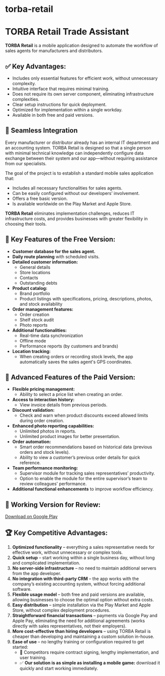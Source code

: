 # torba-retail

# TORBA Retail Trade Assistant

**TORBA Retail** is a mobile application designed to automate the workflow of sales agents for manufacturers and distributors.

## ✅ Key Advantages:
- Includes only essential features for efficient work, without unnecessary complexity.
- Intuitive interface that requires minimal training.
- Does not require its own server component, eliminating infrastructure complexities.
- Clear setup instructions for quick deployment.
- Optimized for implementation within a single workday.
- Available in both free and paid versions.

## 📌 Seamless Integration
Every manufacturer or distributor already has an internal IT department and an accounting system. TORBA Retail is designed so that a single person with minimal technical knowledge can independently configure data exchange between their system and our app—without requiring assistance from our specialists.

The goal of the project is to establish a standard mobile sales application that:
- Includes all necessary functionalities for sales agents.
- Can be easily configured without our developers’ involvement.
- Offers a free basic version.
- Is available worldwide on the Play Market and Apple Store.

**TORBA Retail** eliminates implementation challenges, reduces IT infrastructure costs, and provides businesses with greater flexibility in choosing their tools.

## 📌 Key Features of the Free Version:
- **Customer database for the sales agent.**
- **Daily route planning** with scheduled visits.
- **Detailed customer information:**
  - General details
  - Store locations
  - Contacts
  - Outstanding debts
- **Product catalog:**
  - Brand portfolio
  - Product listings with specifications, pricing, descriptions, photos, and stock availability
- **Order management features:**
  - Order creation
  - Shelf stock audit
  - Photo reports
- **Additional functionalities:**
  - Real-time data synchronization
  - Offline mode
  - Performance reports (by customers and brands)
- **Location tracking:**
  - When creating orders or recording stock levels, the app automatically saves the sales agent's GPS coordinates.

## 🚀 Advanced Features of the Paid Version:
- **Flexible pricing management:**
  - Ability to select a price list when creating an order.
- **Access to interaction history:**
  - View invoice details from previous periods.
- **Discount validation:**
  - Check and warn when product discounts exceed allowed limits during order creation.
- **Enhanced photo reporting capabilities:**
  - Unlimited photos in reports.
  - Unlimited product images for better presentation.
- **Order automation:**
  - Smart order recommendations based on historical data (previous orders and stock levels).
  - Ability to view a customer’s previous order details for quick reference.
- **Team performance monitoring:**
  - Supervisor module for tracking sales representatives’ productivity.
  - Option to enable the module for the entire supervisor’s team to review colleagues' performance.
- **Additional functional enhancements** to improve workflow efficiency.

## 🔗 Working Version for Review:
[Download on Google Play](https://play.google.com/store/apps/details?id=com.torba.TORBARetail)

## 🏆 Key Competitive Advantages:
1. **Optimized functionality** – everything a sales representative needs for effective work, without unnecessary or complex tools.
2. **Quick setup** – start working within a single business day, without long and complicated implementation.
3. **No server-side infrastructure** – no need to maintain additional servers from the app developer.
4. **No integration with third-party CRM** – the app works with the company’s existing accounting system, without forcing additional software.
5. **Flexible usage model** – both free and paid versions are available, allowing businesses to choose the optimal option without extra costs.
6. **Easy distribution** – simple installation via the Play Market and Apple Store, without complex deployment procedures.
7. **Straightforward financial transactions** – payments via Google Pay and Apple Pay, eliminating the need for additional agreements (works directly with sales representatives, not their employers).
8. **More cost-effective than hiring developers** – using TORBA Retail is cheaper than developing and maintaining a custom solution in-house.
9. **Ease of use** – no lengthy training or configuration required to get started:
   - 📌 Competitors require contract signing, lengthy implementation, and user training.
   - ✅ **Our solution is as simple as installing a mobile game:** download it quickly and start working immediately.
